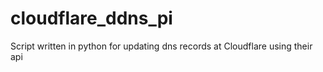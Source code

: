 # cloudflare_ddns_pi
Script written in python for updating dns records at Cloudflare using their api
